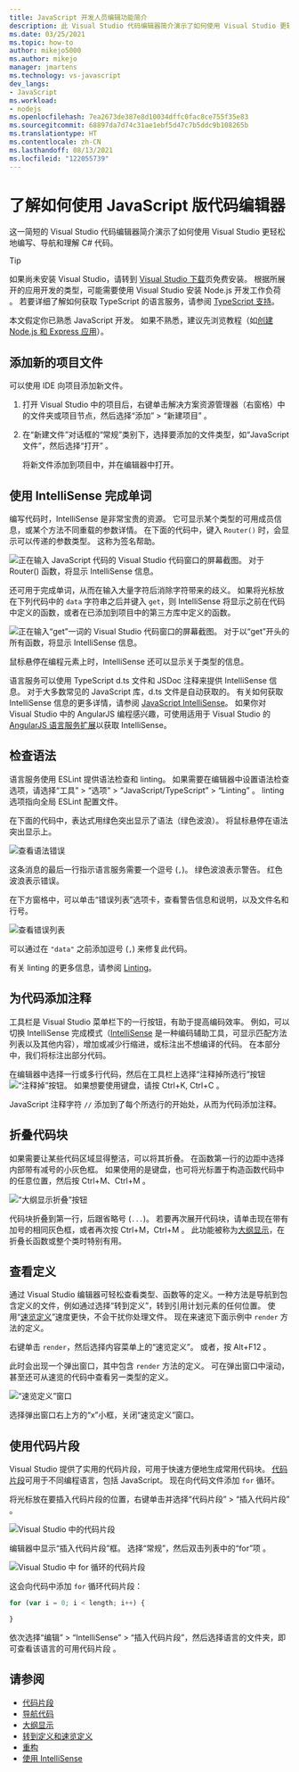 ```yaml
---
title: JavaScript 开发人员编辑功能简介
description: 此 Visual Studio 代码编辑器简介演示了如何使用 Visual Studio 更轻松地编写、导航和理解 JavaScript 代码。
ms.date: 03/25/2021
ms.topic: how-to
author: mikejo5000
ms.author: mikejo
manager: jmartens
ms.technology: vs-javascript
dev_langs:
- JavaScript
ms.workload:
- nodejs
ms.openlocfilehash: 7ea2673de387e8d10034dffc0fac8ce755f35e83
ms.sourcegitcommit: 68897da7d74c31ae1ebf5d47c7b5ddc9b108265b
ms.translationtype: HT
ms.contentlocale: zh-CN
ms.lasthandoff: 08/13/2021
ms.locfileid: "122055739"
---
```

# <a name="learn-to-use-the-code-editor-for-javascript"></a>了解如何使用 JavaScript 版代码编辑器

这一简短的 Visual Studio 代码编辑器简介演示了如何使用 Visual Studio 更轻松地编写、导航和理解 C# 代码。

> [!TIP]
> 如果尚未安装 Visual Studio，请转到 [Visual Studio 下载](https://visualstudio.microsoft.com/downloads/)页免费安装。 根据所展开的应用开发的类型，可能需要使用 Visual Studio 安装 Node.js 开发工作负荷  。 若要详细了解如何获取 TypeScript 的语言服务，请参阅 [TypeScript 支持](../javascript/javascript-in-vs-2019.md#typescript-support)。

本文假定你已熟悉 JavaScript 开发。 如果不熟悉，建议先浏览教程（如[创建 Node.js 和 Express 应用](../javascript/tutorial-nodejs.md)）。

## <a name="add-a-new-project-file"></a>添加新的项目文件

可以使用 IDE 向项目添加新文件。

1. 打开 Visual Studio 中的项目后，右键单击解决方案资源管理器（右窗格）中的文件夹或项目节点，然后选择“添加” > “新建项目” 。

1. 在“新建文件”对话框的“常规”类别下，选择要添加的文件类型，如“JavaScript 文件”，然后选择“打开”   。

    将新文件添加到项目中，并在编辑器中打开。

## <a name="use-intellisense-to-complete-words"></a>使用 IntelliSense 完成单词

编写代码时，IntelliSense 是非常宝贵的资源。 它可显示某个类型的可用成员信息，或某个方法不同重载的参数详情。 在下面的代码中，键入 `Router()` 时，会显示可以传递的参数类型。 这称为签名帮助。

![正在输入 JavaScript 代码的 Visual Studio 代码窗口的屏幕截图。 对于 Router() 函数，将显示 IntelliSense 信息。](../javascript/media/write-code-signature-checking.png)

还可用于完成单词，从而在输入大量字符后消除字符带来的歧义。 如果将光标放在下列代码中的 `data` 字符串之后并键入 `get`，则 IntelliSense 将显示之前在代码中定义的函数，或者在已添加到项目中的第三方库中定义的函数。

![正在输入“get”一词的 Visual Studio 代码窗口的屏幕截图。 对于以“get”开头的所有函数，将显示 IntelliSense 信息。](../javascript/media/write-code-intellisense.png)

鼠标悬停在编程元素上时，IntelliSense 还可以显示关于类型的信息。

语言服务可以使用 TypeScript d.ts 文件和 JSDoc 注释来提供 IntelliSense 信息。 对于大多数常见的 JavaScript 库，d.ts 文件是自动获取的。 有关如何获取 IntelliSense 信息的更多详情，请参阅 [JavaScript IntelliSense](../ide/javascript-intellisense.md?toc=/visualstudio/javascript/toc.json)。 如果你对 Visual Studio 中的 AngularJS 编程感兴趣，可使用适用于 Visual Studio 的 [AngularJS 语言服务扩展](https://devblogs.microsoft.com/visualstudio/angular-language-service-for-visual-studio)以获取 IntelliSense。

## <a name="check-syntax"></a>检查语法

语言服务使用 ESLint 提供语法检查和 linting。 如果需要在编辑器中设置语法检查选项，请选择“工具” > “选项” > “JavaScript/TypeScript” > “Linting”   。 linting 选项指向全局 ESLint 配置文件。

在下面的代码中，表达式用绿色突出显示了语法（绿色波浪）。 将鼠标悬停在语法突出显示上。

![查看语法错误](../javascript/media/write-code-syntax-checking.png)

这条消息的最后一行指示语言服务需要一个逗号 (`,`)。 绿色波浪表示警告。 红色波浪表示错误。

在下方窗格中，可以单击“错误列表”选项卡，查看警告信息和说明，以及文件名和行号。

![查看错误列表](../javascript/media/write-code-error-list.png)

可以通过在 `"data"` 之前添加逗号 (`,`) 来修复此代码。

有关 linting 的更多信息，请参阅 [Linting](https://github.com/microsoft/JSTSdocs/blob/master/articles/editor/linting.md)。

## <a name="comment-out-code"></a>为代码添加注释

工具栏是 Visual Studio 菜单栏下的一行按钮，有助于提高编码效率。 例如，可以切换 IntelliSense 完成模式（[IntelliSense](../ide/using-intellisense.md) 是一种编码辅助工具，可显示匹配方法列表以及其他内容），增加或减少行缩进，或标注出不想编译的代码。 在本部分中，我们将标注出部分代码。

在编辑器中选择一行或多行代码，然后在工具栏上选择“注释掉所选行”按钮![“注释掉”按钮](../javascript/media/write-code-comment-out.png)。 如果想要使用键盘，请按 Ctrl+K, Ctrl+C   。

JavaScript 注释字符 `//` 添加到了每个所选行的开始处，从而为代码添加注释。

## <a name="collapse-code-blocks"></a>折叠代码块

如果需要让某些代码区域显得整洁，可以将其折叠。 在函数第一行的边距中选择内部带有减号的小灰色框。 如果使用的是键盘，也可将光标置于构造函数代码中的任意位置，然后按 Ctrl+M、Ctrl+M   。

![“大纲显示折叠”按钮](../javascript/media/write-code-collapse-code.png)

代码块折叠到第一行，后跟省略号 (`...`)。 若要再次展开代码块，请单击现在带有加号的相同灰色框，或者再次按 Ctrl+M，Ctrl+M   。 此功能被称为[大纲显示](../ide/outlining.md)，在折叠长函数或整个类时特别有用。

## <a name="view-definitions"></a>查看定义

通过 Visual Studio 编辑器可轻松查看类型、函数等的定义。一种方法是导航到包含定义的文件，例如通过选择“转到定义”，转到引用计划元素的任何位置。 使用“[速览定义](../ide/go-to-and-peek-definition.md#peek-definition)”速度更快，不会干扰你处理文件。 现在来速览下面示例中 `render` 方法的定义。

右键单击 `render`，然后选择内容菜单上的“速览定义”。 或者，按 Alt+F12 。

   此时会出现一个弹出窗口，其中包含 `render` 方法的定义。 可在弹出窗口中滚动，甚至还可从速览的代码中查看另一类型的定义。

   ![“速览定义”窗口](../javascript/media/write-code-peek-definition.png)

选择弹出窗口右上方的“x”小框，关闭“速览定义”窗口。

## <a name="use-code-snippets"></a>使用代码片段

Visual Studio 提供了实用的代码片段，可用于快速方便地生成常用代码块。 [代码片段](../ide/code-snippets.md)可用于不同编程语言，包括 JavaScript。 现在向代码文件添加 `for` 循环。

将光标放在要插入代码片段的位置，右键单击并选择“代码片段” > “插入代码片段” 。

![Visual Studio 中的代码片段](../javascript/media/write-code-insert-snippet.png)

编辑器中显示“插入代码片段”框。 选择“常规”，然后双击列表中的“for”项 。

![Visual Studio 中 for 循环的代码片段](../javascript/media/write-code-insert-snippet-for-loop.png)

这会向代码中添加 `for` 循环代码片段：

```javascript
for (var i = 0; i < length; i++) {

}
```

依次选择“编辑” > “IntelliSense” > “插入代码片段”，然后选择语言的文件夹，即可查看该语言的可用代码片段  。

## <a name="see-also"></a>请参阅

- [代码片段](../ide/code-snippets.md)
- [导航代码](../ide/navigating-code.md)
- [大纲显示](../ide/outlining.md)
- [转到定义和速览定义](../ide/go-to-and-peek-definition.md)
- [重构](../ide/refactoring-in-visual-studio.md)
- [使用 IntelliSense](../ide/using-intellisense.md)
